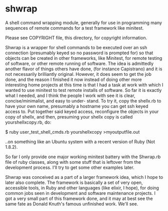 shwrap
======

A shell command wrapping module, generally for use in programming many sequences of remote commands for a test framework like minitest.

Please see COPYRIGHT file, this directory, for copyright information.

Shwrap is a wrapper for shell commands to be executed over an ssh connection
(presumably keyed so no password is prompted for) so that objects can be
created in other frameworks, like Minitest, for remote testing of software, or
other remote running of software.  The idea is admittedly another flavor of
things others have done, (for instance Capistrano) and it is not necessarily
brilliantly original.  However, it does seem to get the job done, and the
reason I finished it now instead of doing other more interesting home projects
at this time is that I had a task at work with which I wanted to use minitest
to test remote installs of software.  So far it is exactly what I needed, and
I think the people I work with see it is clear, concise/minimalist, and easy to under- stand.  To try it, copy the shellx.rb to have your own name, presumably
a hostname you can get ssh keyed access to. Put together said keyed access,
reconfigure the objects in your copy of shellx, and then, presuming your shellx
copy is called yourshellxcopy.rb, do:

$ ruby user_test_shell_cmds.rb yourshellxcopy >myoutputfile.out

..on something like an Ubuntu system with a recent version of Ruby (Not 1.8.2).

So far I only provide one major working minitest battery with the Shwrap.rb
file of ruby classes, along with some stuff that is leftover from the
development process.  I'll try to get some other examples later.

Shwrap was conceived as a part of a larger framework idea, which I hope to
later also complete.  The framework is basically a set of very open, accessible
tools, in Ruby and other languages (like elixir, I hope), for doing common jobs
seen in development and software maintenance projects.  I got a very small part
of this framework done, and it may at best see the same fate as Donald Knuth's
famous unfinished work.  We'll see.
